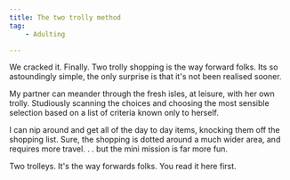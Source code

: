 ```yaml
---
title: The two trolly method
tag: 
    - Adulting

---
```


We cracked it. Finally. Two trolly shopping is the way forward folks. Its so astoundingly simple, the only surprise is that it's not been realised sooner.

My partner can meander through the fresh isles, at leisure, with her own trolly. Studiously scanning the choices and choosing the most sensible selection based on a list of criteria known only to herself.

I can nip around and get all of the day to day items, knocking them off the shopping list. Sure, the shopping is dotted around a much wider area, and requires more travel.  .  . but the mini mission is far more fun.

Two trolleys. It's the way forwards folks. You read it here first.


